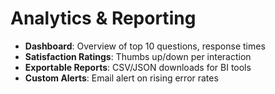 # Analytics & Reporting

- **Dashboard**: Overview of top 10 questions, response times  
- **Satisfaction Ratings**: Thumbs up/down per interaction  
- **Exportable Reports**: CSV/JSON downloads for BI tools  
- **Custom Alerts**: Email alert on rising error rates  
